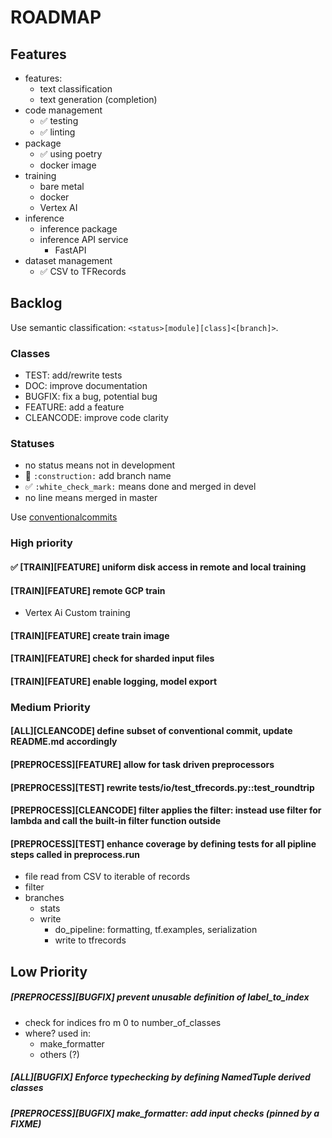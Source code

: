 # ROADMAP

## Features
- features:
    - text classification
    - text generation (completion)
- code management
    - :white_check_mark: testing
    - :white_check_mark: linting
- package
  - :white_check_mark: using poetry
  - docker image
- training
    - bare metal
    - docker
    - Vertex AI
- inference
    - inference package
    - inference API service
        - FastAPI
- dataset management
    - :white_check_mark: CSV to TFRecords

## Backlog
Use semantic classification: `<status>[module][class]<[branch]>`.  
### Classes
- TEST: add/rewrite tests
- DOC: improve documentation
- BUGFIX: fix a bug, potential bug
- FEATURE: add a feature
- CLEANCODE: improve code clarity

### Statuses
  - no status means not in development
  - :construction: `:construction:` add branch name 
  - :white_check_mark: `:white_check_mark:` means done and merged in devel 
  - no line means merged in master

Use [conventionalcommits](https://www.conventionalcommits.org/en/v1.0.0/)

### High priority
#### :white_check_mark: [TRAIN][FEATURE] uniform disk access in remote and local training

#### [TRAIN][FEATURE] remote GCP train
- Vertex Ai Custom training
#### [TRAIN][FEATURE] create train image

#### [TRAIN][FEATURE] check for sharded input files

#### [TRAIN][FEATURE] enable logging, model export

### Medium Priority
#### [ALL][CLEANCODE] define subset of conventional commit, update README.md accordingly

#### [PREPROCESS][FEATURE] allow for task driven preprocessors

#### [PREPROCESS][TEST] rewrite tests/io/test_tfrecords.py::test_roundtrip

#### [PREPROCESS][CLEANCODE] filter applies the filter: instead use filter for lambda and call the built-in filter function outside

#### [PREPROCESS][TEST] enhance coverage by defining tests for all pipline steps called in preprocess.run
- file read from CSV to iterable of records
- filter
- branches
  - stats
  - write
    - do_pipeline: formatting, tf.examples, serialization
    - write to tfrecords

## Low Priority
##### [PREPROCESS][BUGFIX] prevent unusable definition of label_to_index
  - check for indices fro m 0 to number_of_classes
  - where? used in:
    - make_formatter
    - others (?)

#####  [ALL][BUGFIX] Enforce typechecking by defining NamedTuple derived classes

#####  [PREPROCESS][BUGFIX] make_formatter: add input checks (pinned by a FIXME)

